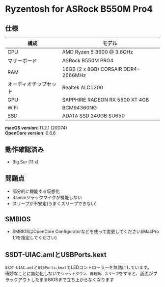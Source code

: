 # Ryzentosh for ASRock B550M Pro4
## 仕様
| **構成** | **モデル** |
| ------------- | --------- |
| CPU | AMD Ryzen 5 3600 @ 3.6GHz |
| マザーボード |  ASRock B550M PRO4 |
| RAM | 16GB (2 x 8GB) CORSAIR DDR4-2666MHz |
| オーディオチップセット | Realtek ALC1200 |
| GPU | SAPPHIRE RADEON RX 5500 XT 4GB |
| WiFi | BCM94360NG |
| SSD | ADATA SSD 240GB SU650 |

**macOS version**: 11.2.1 (20D74)  
**OpenCore version**: 0.6.6  

## 動作確認済み
 - Big Sur (11.x)

## 問題点
 - 部分的に機能する仮想化
 - 3.5mmジャックマイクが機能しない
 - スリープが不安定(うまくスリープできない)
## SMBIOS
 - SMBIOSはOpenCore Configuratorなどを使って変更してください(iMacPro 1,1を指定してください)

## SSDT-UIAC.amlとUSBPorts.kext
 `SSDT-UIAC.aml`と`USBPorts.kext`でLEDコントローラーを無効にしています。  
 奇妙なことに無効化しないで`シャットダウン、再起動、スリープ`をすると、画面がブラックアウトしたままBIOSまで立ち上がらなくなります
